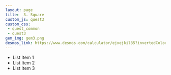 ```yaml
---
layout: page
title:  3. Square
custom_js: quest3
custom_css:
 - quest_common
 - quest3
gem_img: gem3.png
desmos_link: https://www.desmos.com/calculator/ejxejkil35?invertedColors=true
---
```


 - List Item 1
 - List Item 2
 - List Item 3
